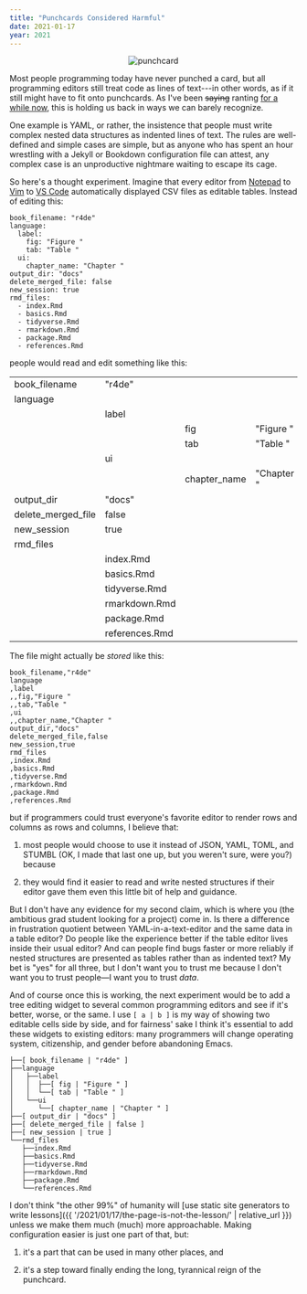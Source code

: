 ```yaml
---
title: "Punchcards Considered Harmful"
date: 2021-01-17
year: 2021
---
```


<div align="center">
  <img src="{{ '/files/2021/punchcard.jpg' | relative_url }}" alt="punchcard" />
</div>

Most people programming today have never punched a card,
but all programming editors still treat code as lines of text---in other words,
as if it still might have to fit onto punchcards.
As I've been <strike>saying</strike> ranting [for a while now](https://queue.acm.org/detail.cfm?id=1039534),
this is holding us back in ways we can barely recognize.

One example is YAML,
or rather,
the insistence that people must write complex nested data structures as indented lines of text.
The rules are well-defined and simple cases are simple,
but as anyone who has spent an hour wrestling with a Jekyll or Bookdown configuration file can attest,
any complex case is an unproductive nightmare waiting to escape its cage.

So here's a thought experiment.
Imagine that every editor from [Notepad](https://en.wikipedia.org/wiki/Microsoft_Notepad)
to [Vim](https://www.vim.org/)
to [VS Code](https://code.visualstudio.com/)
automatically displayed CSV files as editable tables.
Instead of editing this:

```
book_filename: "r4de"
language:
  label:
    fig: "Figure "
    tab: "Table "
  ui:
    chapter_name: "Chapter "
output_dir: "docs"
delete_merged_file: false
new_session: true
rmd_files:
  - index.Rmd
  - basics.Rmd
  - tidyverse.Rmd
  - rmarkdown.Rmd
  - package.Rmd
  - references.Rmd
```

people would read and edit something like this:

<table class="slim">
<tr>	<td> book_filename </td>	<td> "r4de" </td>		<td> </td>		<td> </td></tr>
<tr>	<td> language </td>		<td> </td>			<td> </td>		<td> </td></tr>
<tr>	<td>  </td>			<td> label </td>		<td> </td>		<td> </td></tr>
<tr>	<td>  </td>			<td>  </td>			<td> fig </td>		<td> "Figure " </td></tr>
<tr>	<td>  </td>			<td>  </td>			<td> tab </td>		<td> "Table " </td></tr>
<tr>	<td>  </td>			<td> ui </td>			<td> </td>		<td> </td></tr>
<tr>	<td>  </td>			<td>  </td>			<td> chapter_name </td>	<td> "Chapter " </td></tr>
<tr>	<td> output_dir </td>		<td> "docs" </td>		<td> </td>		<td> </td></tr>
<tr>	<td> delete_merged_file </td>	<td> false </td>		<td> </td>		<td> </td></tr>
<tr>	<td> new_session </td>		<td> true </td>			<td> </td>		<td> </td></tr>
<tr>	<td> rmd_files </td>		<td> </td>			<td> </td>		<td> </td></tr>
<tr>	<td>  </td>			<td> index.Rmd </td>		<td> </td>		<td> </td></tr>
<tr>	<td>  </td>			<td> basics.Rmd </td>		<td> </td>		<td> </td></tr>
<tr>	<td>  </td>			<td> tidyverse.Rmd </td>	<td> </td>		<td> </td></tr>
<tr>	<td>  </td>			<td> rmarkdown.Rmd </td>	<td> </td>		<td> </td></tr>
<tr>	<td>  </td>			<td> package.Rmd </td>		<td> </td>		<td> </td></tr>
<tr>	<td>  </td>			<td> references.Rmd </td>	<td> </td>		<td> </td></tr>
</table>

The file might actually be *stored* like this:

```
book_filename,"r4de"
language
,label
,,fig,"Figure "
,,tab,"Table "
,ui
,,chapter_name,"Chapter "
output_dir,"docs"
delete_merged_file,false
new_session,true
rmd_files
,index.Rmd
,basics.Rmd
,tidyverse.Rmd
,rmarkdown.Rmd
,package.Rmd
,references.Rmd
```

but if programmers could trust everyone's favorite editor
to render rows and columns as rows and columns,
I believe that:

1.  most people would choose to use it instead of JSON, YAML, TOML, and STUMBL
    (OK, I made that last one up, but you weren't sure, were you?) because

1.  they would find it easier to read and write nested structures
    if their editor gave them even this little bit of help and guidance.

But I don't have any evidence for my second claim,
which is where you (the ambitious grad student looking for a project) come in.
Is there a difference in frustration quotient between YAML-in-a-text-editor
and the same data in a table editor?
Do people like the experience better if the table editor lives inside their usual editor?
And can people find bugs faster or more reliably
if nested structures are presented as tables rather than as indented text?
My bet is "yes" for all three,
but I don't want you to trust me
because I don't want you to trust people—I want you to trust *data*.

And of course once this is working,
the next experiment would be to add a tree editing widget to several common programming editors
and see if it's better, worse, or the same.
I use `[ a | b ]` is my way of showing two editable cells side by side,
and for fairness' sake I think it's essential to add these widgets to existing editors:
many programmers will change operating system, citizenship, and gender
before abandoning Emacs.

```
├──[ book_filename | "r4de" ]
├──language
│   ├──label
│   │  ├──[ fig | "Figure " ]
│   │  └──[ tab | "Table " ]
│   └──ui
│      └──[ chapter_name | "Chapter " ]
├──[ output_dir | "docs" ]
├──[ delete_merged_file | false ]
├──[ new_session | true ]
└──rmd_files
   ├──index.Rmd
   ├──basics.Rmd
   ├──tidyverse.Rmd
   ├──rmarkdown.Rmd
   ├──package.Rmd
   └──references.Rmd
```

I don't think "the other 99%" of humanity will
[use static site generators to write lessons]({{ '/2021/01/17/the-page-is-not-the-lesson/' | relative_url }})
unless we make them much (much) more approachable.
Making configuration easier is just one part of that,
but:

1.  it's a part that can be used in many other places, and

1.  it's a step toward finally ending the long, tyrannical reign of the punchcard.
